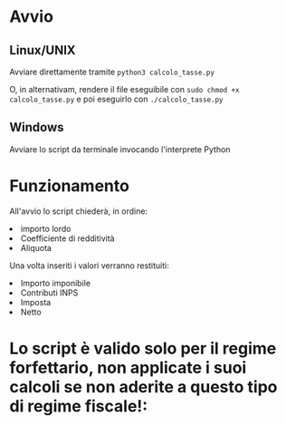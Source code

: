 # Avvio
## Linux/UNIX

Avviare direttamente tramite
`python3 calcolo_tasse.py`

O, in alternativam, rendere il file eseguibile con
`sudo chmod +x calcolo_tasse.py`
e poi eseguirlo con
`./calcolo_tasse.py`

## Windows
Avviare lo script da terminale invocando l'interprete Python


# Funzionamento
All'avvio lo script chiederà, in ordine:
<li>importo lordo</li>
<li>Coefficiente di redditività</li>
<li>Aliquota</li>

Una volta inseriti i valori verranno restituiti:
<li>Importo imponibile</li>
<li>Contributi INPS</li>
<li>Imposta</li>
<li>Netto</li>

# Lo script è valido solo per il regime forfettario, non applicate i suoi calcoli se non aderite a questo tipo di regime fiscale!: